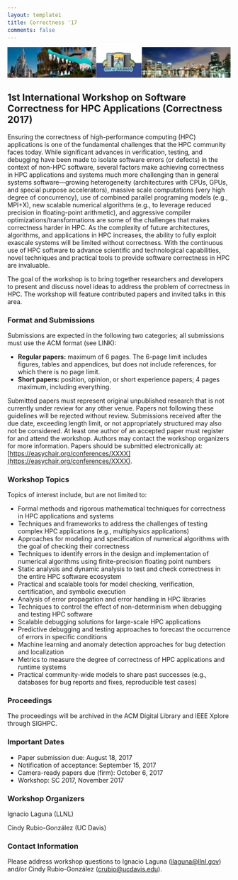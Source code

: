 ```yaml
---
layout: template1
title: Correctness '17
comments: false
---
```


![images](/img/picture.jpg)

1st International Workshop on Software Correctness for HPC Applications (Correctness 2017)
------

Ensuring the correctness of high-performance computing (HPC) applications is one of the fundamental challenges that the HPC community faces today. While significant advances in verification, testing, and debugging have been made to isolate software errors (or defects) in the context of non-HPC software, several factors make achieving correctness in HPC applications and systems much more challenging than in general systems software—growing heterogeneity (architectures with CPUs, GPUs, and special purpose accelerators), massive scale computations (very high degree of concurrency), use of combined parallel programing models (e.g., MPI+X), new scalable numerical algorithms (e.g., to leverage reduced precision in floating-point arithmetic), and aggressive compiler optimizations/transformations are some of the challenges that makes correctness harder in HPC. As the complexity of future architectures, algorithms, and applications in HPC increases, the ability to fully exploit exascale systems will be limited without correctness. With the continuous use of HPC software to advance scientific and technological capabilities, novel techniques and practical tools to provide software correctness in HPC are invaluable.

The goal of the workshop is to bring together researchers and developers to present and discuss novel ideas to address the problem of correctness in HPC. The workshop will feature contributed papers and invited talks in this area.

### Format and Submissions

Submissions are expected in the following two categories; all submissions must use the ACM format (see LINK):

* **Regular papers:** maximum of 6 pages. The 6-page limit includes figures, tables and appendices, but does not include references, for which there is no page limit.
* **Short papers:** position, opinion, or short experience papers; 4 pages maximum, including everything.

Submitted papers must represent original unpublished research that is not currently under review for any other venue. Papers not following these guidelines will be rejected without review. Submissions received after the due date, exceeding length limit, or not appropriately structured may also not be considered. At least one author of an accepted paper must register for and attend the workshop. Authors may contact the workshop organizers for more information. Papers should be submitted electronically at: [https://easychair.org/conferences/XXXX](https://easychair.org/conferences/XXXX).

### Workshop Topics

Topics of interest include, but are not limited to:

*	Formal methods and rigorous mathematical techniques for correctness in HPC applications and systems
*	Techniques and frameworks to address the challenges of testing complex HPC applications (e.g., multiphysics applications)
*	Approaches for modeling and specification of numerical algorithms with the goal of checking their correctness
*	Techniques to identify errors in the design and implementation of numerical algorithms using finite-precision floating point numbers
*	Static analysis and dynamic analysis to test and check correctness in the entire HPC software ecosystem
*	Practical and scalable tools for model checking, verification, certification, and symbolic execution
*	Analysis of error propagation and error handling in HPC libraries
*	Techniques to control the effect of non-determinism when debugging and testing HPC software
*	Scalable debugging solutions for large-scale HPC applications
*	Predictive debugging and testing approaches to forecast the occurrence of errors in specific conditions
*	Machine learning and anomaly detection approaches for bug detection and localization
*	Metrics to measure the degree of correctness of HPC applications and runtime systems
*	Practical community-wide models to share past successes (e.g., databases for bug reports and fixes, reproducible test cases)

### Proceedings

The proceedings will be archived in the ACM Digital Library and IEEE Xplore through SIGHPC.

### Important Dates

* Paper submission due: August 18, 2017
* Notification of acceptance: September 15, 2017
* Camera-ready papers due (firm): October 6, 2017
* Workshop: SC 2017, November 2017

### Workshop Organizers

Ignacio Laguna (LLNL)

Cindy Rubio-González (UC Davis)


### Contact Information

Please address workshop questions to Ignacio Laguna (ilaguna@llnl.gov) and/or Cindy Rubio-González (crubio@ucdavis.edu).

